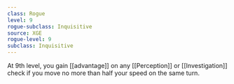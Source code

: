 ```yaml
---
class: Rogue
level: 9
rogue-subclass: Inquisitive
source: XGE
rogue-level: 9
subclass: Inquisitive
---
```


At 9th level, you gain [[advantage]] on any [[Perception]] or [[Investigation]] check if you move no more than half your speed on the same turn.
